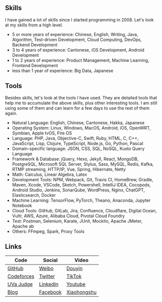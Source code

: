 ## Skills

I have gained a lot of skills since I started programming in 2008. Let's look at my skills from a high level. 

* 5 or more years of experience: Chinese, English, Writing, Java, Algorithm, Test-driven Development, Cloud Computing, DevOps, Backend Development
* 3 to 4 years of experience: Cantonese, iOS Development, Android Development
* 1 to 2 years of experience: Product Management, Machine Learning, Frontend Development
* less than 1 year of experience: Big Data, Japanese


## Tools

Besides skills, let's look at the tools I have used. They are detailed tools that help me to accumulate the above skills, plus other interesting tools. I am still using some of them and can learn for a few days to use the rest of them again.

* Natural Language: English, Chinese, Cantonese, Hakka, Japanese
* Operating System: Linux, Windows, MacOS, Android, iOS, OpenWRT, Symbian, Apple tvOS, Fire OS
* Language: PHP, Java, Objective-C, Swift, Ruby, HTML, C, C++, JavaScript, Lisp, Clojure, TypeScript, Node.js, Go, Python, Pascal
* Domain-specific language: JSON, CSS, SQL, NoSQL, Kusto Query Language
* Framework & Database: jQuery, Hexo, Jekyll, React, MongoDB, PostgreSQL, Microsoft SQL Server, Stylus, Sass, MySQL, Redis, Kafka,  RTMP streaming, HTTP/IP, Vue, Spring, Hibernate, Netty
* Math: Calculus, Linear Algebra, Latex
* Development Tools: NPM, Webpack, Git, Travis CI, HomeBrew, Gradle, Maven, Xcode, VSCode, Sketch, Powershell, IntelliJ IDEA, Cocopods, Android Studio, Jenkins, SonarQube, WordPress, Nginx, ChatGPT, Elasticsearch, Docker
* Machine Learning: TensorFlow, PyTorch, Theano, Anaconda, Jupyter Notebook
* Cloud Tools: GitHub, GitLab, Jira, Confluence, Cloudflare, Digital Ocean, Vultr, AWS, Azure, Alibaba Cloud, Pivotal Cloud Foundry
* Test: Postman, Selenium, Karate, JUnit, Mockito, Apache JMeter, Apache ab
* Others: FFmpeg, Spark, Proxy Tools

## Links

|Code|Social|Video|
|-----|-----|-----|
| [GitHub](https://github.com/lzwjava)|[Weibo](https://weibo.com/zhiweilee)|[Douyin](https://v.douyin.com/iKAw9YC) |
| [Codeforces](https://codeforces.com/profile/lzwjava)|[Twitter](https://twitter.com/lzwjava)|  [TikTok](https://www.tiktok.com/@jamesleecool) |
| [UVa Judge](https://uhunt.onlinejudge.org/id/113519) |[LinkedIn](https://www.linkedin.com/in/lzwjava) |[Youtube](https://www.youtube.com/channel/UC-jqwnFwWOS4ydgTsQR-9ZQ)    |
|  [Blog](https://lzwjava.github.io) | [Facebook](https://www.facebook.com/lzwjava) | [Xiaohongshu](https://www.xiaohongshu.com/user/profile/577ba85b6a6a6913f98f237b)|

